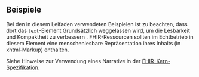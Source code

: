 ## Beispiele

Bei den in diesem Leifaden verwendeten Beispielen ist zu beachten, dass dort das `text`-Element Grundsätzlich weggelassen wird, um die Lesbarkeit und Kompaktheit zu verbessern . FHIR-Ressourcen sollten im Echtbetrieb in diesem Element eine menschenlesbare Repräsentation ihres Inhalts (in xhtml-Markup) enthalten.

Siehe Hinweise zur Verwendung eines Narrative in der [FHIR-Kern-Spezifikation](http://hl7.org/implement/standards/fhir/narrative.html).